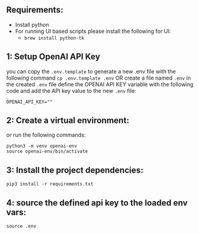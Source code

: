 
## Requirements:
- Install python
- For running UI based scripts please install the following for UI:
  - `brew install python-tk`

## 1: Setup OpenAI API Key

you can copy the `.env.template` to generate a new .env file with the following command 
`cp .env.template .env`
OR create a file named `.env`
in the created `.env` file define the OPENAI API KEY variable with the following code and 
add the API key value to the new `.env` file:
```
OPENAI_API_KEY=""
```

## 2: Create a virtual environment:

or run the following commands:
```
python3 -m venv openai-env
source openai-env/bin/activate
```

## 3: Install the project dependencies:
```
pip3 install -r requirements.txt
```

## 4: source the defined api key to the loaded env vars: 
```
source .env
```






